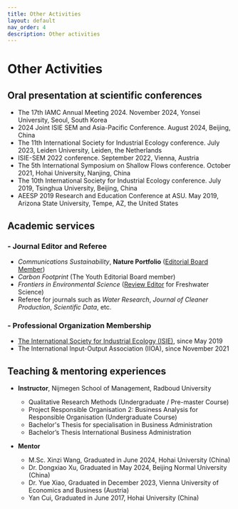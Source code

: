 ```yaml
---
title: Other Activities
layout: default
nav_order: 4
description: Other activities
---
```

# **Other Activities**

## Oral presentation at scientific conferences
- The 17th IAMC Annual Meeting 2024. November 2024, Yonsei University, Seoul, South Korea
- 2024 Joint ISIE SEM and Asia-Pacific Conference. August 2024, Beijing, China
- The 11th International Society for Industrial Ecology conference. July 2023, Leiden University, Leiden, the Netherlands
- ISIE-SEM 2022 conference. September 2022, Vienna, Austria
- The 5th International Symposium on Shallow Flows conference. October 2021, Hohai University, Nanjing, China
- The 10th International Society for Industrial Ecology conference. July 2019, Tsinghua University, Beijing, China
- AEESP 2019 Research and Education Conference at ASU. May
2019, Arizona State University, Tempe, AZ, the United States

## Academic services
### - Journal Editor and Referee
- *Communications Sustainability*, **Nature Portfolio** ([Editorial Board Member](https://www.nature.com/commssustain/editorial-board))
- *Carbon Footprint* (The Youth Editorial Board member)
- *Frontiers in Environmental Science* ([Review Editor](https://loop.frontiersin.org/people/1977409/overview) for Freshwater Science)
- Referee for journals such as *Water Research*, *Journal of Cleaner Production*, *Scientific Data*, etc.

### - Professional Organization Membership
- [The International Society for Industrial Ecology (ISIE)](https://is4ie.org/members/1816), since May 2019
- The International Input-Output Association (IIOA), since November 2021

## Teaching & mentoring experiences
- **Instructor**, Nijmegen School of Management, Radboud University
    
    - Qualitative Research Methods (Undergraduate / Pre-master Course)
    - Project Responsible Organisation 2: Business Analysis for Responsible Organisation (Undergraduate Course)
    - Bachelor's Thesis for specialisation in Business Administration
    - Bachelor’s Thesis International Business Administration
- **Mentor**
    - M.Sc. Xinzi Wang, Graduated in June 2024, Hohai University (China)
    - Dr. Dongxiao Xu, Graduated in May 2024, Beijing Normal University (China)
    - Dr. Yue Xiao, Graduated in December 2023, Vienna University of Economics and Business (Austria)
    - Yan Cui, Graduated in June 2017, Hohai University (China)



